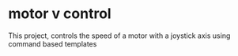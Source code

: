 # motor v control
 This project, controls the speed of a motor with a joystick axis using command based templates
